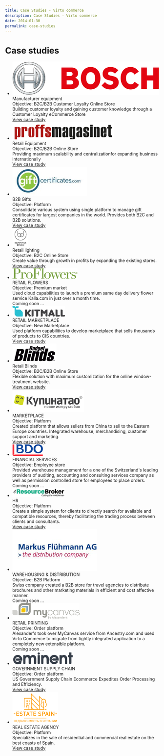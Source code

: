 ```yaml
---
title: Case Studies - Virto commerce
description: Case Studies - Virto commerce
date: 2014-01-30
permalink: case-studies
---
```

<div class="study">
    <div class="responsive">
        <h1 class="head-title">Case studies</h1>
        <ul class="list __studies">
            <li class="list-item">
                <div class="list-inner">
                    <div class="list-img">
                        <img alt="" src="../assets/images/casestudies/bosch.png" />
                    </div>
                    <div class="list-t">Manufacturer equipment</div>
                    <div class="list-text">Objective: B2C/B2B Customer Loyalty Online Store</div>
                    <div class="list-descr">Building customer loyalty and gaining customer knowledge through a Customer Loyalty eCommerce Store</div>
                    <div class="list-btn">
                        <a class="button fill" href="case-studies/bosch">View case study</a>
                    </div>
                </div>
            </li>
            <!--<li class="list-item">
                <div class="list-inner">
                    <div class="list-img">
                        <img src="../assets/images/casestudies/lavazza-logo.jpeg" alt="lavazza">
                    </div>
                    <div class="list-t">COFFEE RETAILER & DISTRIBUTOR</div>
                    <div class="list-text">Objective: B2B & B2C Online Store Platform</div>
                    <div class="list-descr">Created new, Unified ecommerce platform for B2B & B2C and gained insights into customer behavior.</div>
                    <div class="list-btn">
                        <a class="button fill" href="case-studies/lavazza">View case study</a>
                    </div>
                </div>
            </li>
            <li class="list-item">
                <div class="list-inner">
                    <div class="list-img">
                        <img src="../assets/images/casestudies/standaard-boekhandel-logo.png" alt="standaard-boekhandel" />
                    </div>
                    <div class="list-t">RETAIL & DISTRIBUTION</div>
                    <div class="list-text">Objective: Replatform for Flexible Ordering & Distribution</div>
                    <div class="list-descr">Online bookseller aligned online & offline ordering and complex pricing to deliver a faster and more efficient ordering process.</div>
                    <div class="list-btn">
                        <a class="button fill" href="case-studies/standaard-boekhandel">View case study</a>
                    </div>
                </div>
            </li>-->
            <li class="list-item">
                <div class="list-inner">
                    <div class="list-img">
                        <img alt="" src="../assets/images/casestudies/proffs.png" />
                    </div>
                    <div class="list-t">Retail Equipment</div>
                    <div class="list-text">Objective: B2C/B2B Online Store</div>
                    <div class="list-descr">Providing maximum scalability and centralizationfor expanding business internationally</div>
                    <div class="list-btn">
                        <a class="button fill" href="case-studies/proffsmagasinet">View case study</a>
                    </div>
                </div>
            </li>
            <li class="list-item">
                <div class="list-inner">
                    <div class="list-img">
                        <img src="../assets/images/casestudies/gc-logo.jpg" alt="giftcertificates.com">
                    </div>
                    <div class="list-t">B2B Gifts</div>
                    <div class="list-text">Objective: Platform</div>
                    <div class="list-descr">Consolidate various system using single platform to manage gift certificates for largest companies in the world. Provides both B2C and B2B solutions.</div>
                    <div class="list-btn">
                        <a class="button fill" href="case-studies/gift">View case study</a>
                    </div>
                </div>
            </li>
            <li class="list-item">
                <div class="list-inner">
                    <div class="list-img">
                        <img src="../assets/images/casestudies/belysnings-design-logo.png" alt="staypro.no">
                    </div>
                    <div class="list-t">Retail lighting</div>
                    <div class="list-text">Objective: B2C Online Store</div>
                    <div class="list-descr">Create value through growth in profits by expanding the existing stores.</div>
                    <div class="list-btn">
                        <a class="button fill" href="case-studies/belysningsdesign">View case study</a>
                    </div>
                </div>
            </li>
            <li class="list-item">
                <div class="list-inner">
                    <div class="list-img">
                        <img src="../assets/images/casestudies/pf-logo.png" alt="proflowers">
                    </div>
                    <div class="list-t">RETAIL FLOWERS</div>
                    <div class="list-text">Objective: Premium market</div>
                    <div class="list-descr">Used cloud capabilities to launch a premium same day delivery flower service Kalla.com in just over a month time.</div>
                    <div class="list-btn">
                        <a class="button fill">Coming soon ...</a>
                    </div>
                </div>
            </li>
            <li class="list-item">
                <div class="list-inner">
                    <div class="list-img">
                        <img src="../assets/images/casestudies/kitmall-logo.png" alt="kitmall">
                    </div>
                    <div class="list-t">RETAIL MARKETPLACE</div>
                    <div class="list-text">Objective: New Marketplace</div>
                    <div class="list-descr">Used platform capabilities to develop marketplace that sells thousands of products to CIS countries.<br /></div>
                    <div class="list-btn">
                        <a class="button fill" href="case-studies/kitmall">View case study</a>
                    </div>
                </div>
            </li>
            <li class="list-item">
                <div class="list-inner">
                    <div class="list-img">
                        <img src="../assets/images/casestudies/budget-blinds.png" alt="caromba">
                    </div>
                    <div class="list-t">Retail Blinds</div>
                    <div class="list-text">Objective: B2C/B2B Online Store</div>
                    <div class="list-descr">Flexible solution with maximum customization for the online window-treatment website.</div>
                    <div class="list-btn">
                        <a class="button fill" href="case-studies/blinds">View case study</a>
                    </div>
                </div>
            </li>
            <li class="list-item">
                <div class="list-inner">
                    <div class="list-img">
                        <img src="../assets/images/casestudies/kupinatao-logo.png" alt="kupinatao.com">
                    </div>
                    <div class="list-t">MARKETPLACE</div>
                    <div class="list-text">Objective: Platform</div>
                    <div class="list-descr">Created platform that allows sellers from China to sell to the Eastern Europe countries. Integrated warehouse, merchandising, customer support and marketing.</div>
                    <div class="list-btn">
                        <a class="button fill" href="case-studies/kupinatao">View case study</a>
                    </div>
                </div>
            </li>
            <li class="list-item">
                <div class="list-inner">
                    <div class="list-img">
                        <img src="../assets/images/casestudies/bdo-logo.gif" alt="bdo switzerland">
                    </div>
                    <div class="list-t">FINANCIAL SERVICES</div>
                    <div class="list-text">Objective: Employee store</div>
                    <div class="list-descr">Provided warehouse management for a one of the Switzerland's leading providers of auditing, accounting and consulting services company as well as permission controlled store for employees to place orders.</div>
                    <div class="list-btn">
                        <a class="button fill">Coming soon ...</a>
                    </div>
                </div>
            </li>
            <li class="list-item">
                <div class="list-inner">
                    <div class="list-img">
                        <img src="../assets/images/casestudies/erb-logo.png" alt="http://e-resourcebroker.com">
                    </div>
                    <div class="list-t">HR</div>
                    <div class="list-text">Objective: Platform</div>
                    <div class="list-descr">Create a simple system for clients to directly search for available and compatible resources, thereby facilitating the trading process between clients and consultants.</div>
                    <div class="list-btn">
                        <a class="button fill" href="case-studies/cifereca">View case study</a>
                    </div>
                </div>
            </li>
            <li class="list-item">
                <div class="list-inner">
                    <div class="list-img">
                        <img src="../assets/images/casestudies/fluehmann-logo.jpg" alt="fluehmann distributions">
                    </div>
                    <div class="list-t">WAREHOUSING & DISTRIBUTION</div>
                    <div class="list-text">Objective: B2B Platform</div>
                    <div class="list-descr">Swiss company created a B2B store for travel agencies to distribute brochures and other marketing materials in efficient and cost affective manner.</div>
                    <div class="list-btn">
                        <a class="button fill">Coming soon ...</a>
                    </div>
                </div>
            </li>
            <li class="list-item">
                <div class="list-inner">
                    <div class="list-img">
                        <img src="../assets/images/casestudies/mycanvas-logo.png" alt="mycanvas by Alexander's'">
                    </div>
                    <div class="list-t">RETAIL PRINTING</div>
                    <div class="list-text">Objective: Order platform</div>
                    <div class="list-descr">Alexander's took over MyCanvas service from Ancestry.com and used Virto Commerce to migrate from tightly integrated application to a completely new extensible platform.</div>
                    <div class="list-btn">
                        <a class="button fill">Coming soon ...</a>
                    </div>
                </div>
            </li>
            <li class="list-item">
                <div class="list-inner">
                    <div class="list-img">
                        <img src="../assets/images/casestudies/eminent-logo.png" alt="eminent">
                    </div>
                    <div class="list-t">GOVERNMENT SUPPLY CHAIN</div>
                    <div class="list-text">Objective: Order platform</div>
                    <div class="list-descr">US Government Supply Chain Ecommerce Expedites Order Processing and Efficiency.</div>
                    <div class="list-btn">
                        <a class="button fill" href="case-studies/eminent">View case study</a>
                    </div>
                </div>
            </li>
            <li class="list-item">
                <div class="list-inner">
                    <div class="list-img">
                        <img src="../assets/images/casestudies/estatespain-logo.png" alt="estatespain">
                    </div>
                    <div class="list-t">REAL ESTATE AGENCY</div>
                    <div class="list-text">Objective: Platform</div>
                    <div class="list-descr">Specializes in the sale of residential and commercial real estate on the best coasts of Spain.</div>
                    <div class="list-btn">
                        <a class="button fill" href="case-studies/estatespain">View case study</a>
                    </div>
                </div>
            </li>
        </ul>
    </div>
</div>